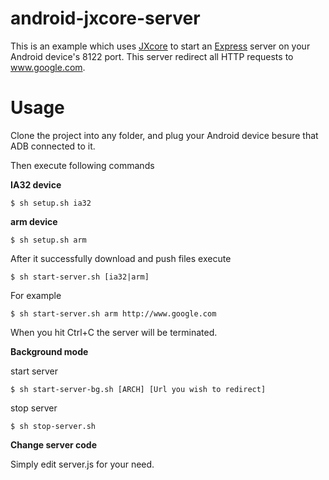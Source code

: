 # android-jxcore-server

This is an example which uses [JXcore](http://jxcore.com/home/) to start an [Express](https://github.com/expressjs/express) server on your Android device's 8122 port. This server redirect all HTTP requests to www.google.com.

# Usage

Clone the project into any folder, and plug your Android device besure that ADB connected to it.

Then execute following commands

**IA32 device**

```
$ sh setup.sh ia32
```

**arm device**

```
$ sh setup.sh arm
```

After it successfully download and push files execute

```
$ sh start-server.sh [ia32|arm]
```

For example

```
$ sh start-server.sh arm http://www.google.com
```

When you hit Ctrl+C the server will be terminated.

**Background mode**

start server

```
$ sh start-server-bg.sh [ARCH] [Url you wish to redirect]
```

stop server

```
$ sh stop-server.sh
```

**Change server code**

Simply edit server.js for your need.
